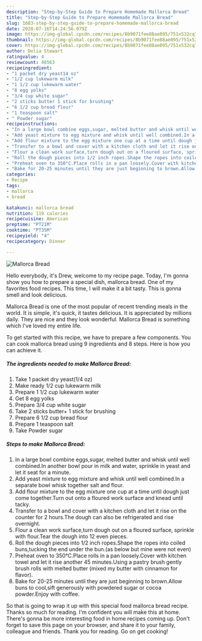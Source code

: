 ```yaml
---
description: "Step-by-Step Guide to Prepare Homemade Mallorca Bread"
title: "Step-by-Step Guide to Prepare Homemade Mallorca Bread"
slug: 1683-step-by-step-guide-to-prepare-homemade-mallorca-bread
date: 2020-07-16T14:24:56.079Z
image: https://img-global.cpcdn.com/recipes/8b9071fee88ae095/751x532cq70/mallorca-bread-recipe-main-photo.jpg
thumbnail: https://img-global.cpcdn.com/recipes/8b9071fee88ae095/751x532cq70/mallorca-bread-recipe-main-photo.jpg
cover: https://img-global.cpcdn.com/recipes/8b9071fee88ae095/751x532cq70/mallorca-bread-recipe-main-photo.jpg
author: Delia Stewart
ratingvalue: 4
reviewcount: 46563
recipeingredient:
- "1 packet dry yeast14 oz"
- "1/2 cup lukewarm milk"
- "1 1/2 cup lukewarm water"
- "8 egg yolks"
- "3/4 cup white sugar"
- "2 sticks butter 1 stick for brushing"
- "6 1/2 cup bread flour"
- "1 teaspoon salt"
- " Powder sugar"
recipeinstructions:
- "In a large bowl combine eggs,sugar, melted butter and whisk until well combined.In another bowl pour in milk and water, sprinkle in yeast and let it seat for a minute."
- "Add yeast mixture to egg mixture and whisk until well combined.In a separate bowl whisk together salt and flour."
- "Add flour mixture to the egg mixture one cup at a time until dough just come together.Turn out onto a floured work surface and knead until tacky."
- "Transfer to a bowl and cover with a kitchen cloth and let it rise on the counter for 2 hours.The dough can also be refrigerated and rise overnight."
- "Flour a clean work surface,turn dough out on a floured surface, sprinkle with flour.Tear the dough into 12 even pieces."
- "Roll the dough pieces into 1/2 inch ropes.Shape the ropes into coiled buns,tucking the end under the bun.(as below but mine were not even)"
- "Preheat oven to 350°C.Place rolls in a pan loosely.Cover with kitchen towel and let it rise another 45 minutes.Using a pastry brush gently brush rolls with melted butter (mixed my butter with cinnamon for flavor)."
- "Bake for 20-25 minutes until they are just beginning to brown.Allow buns to cool,sift generously with powdered sugar or cocoa powder.Enjoy with coffee."
categories:
- Recipe
tags:
- mallorca
- bread

katakunci: mallorca bread 
nutrition: 119 calories
recipecuisine: American
preptime: "PT21M"
cooktime: "PT35M"
recipeyield: "4"
recipecategory: Dinner

---
```



![Mallorca Bread](https://img-global.cpcdn.com/recipes/8b9071fee88ae095/751x532cq70/mallorca-bread-recipe-main-photo.jpg)

Hello everybody, it's Drew, welcome to my recipe page. Today, I'm gonna show you how to prepare a special dish, mallorca bread. One of my favorites food recipes. This time, I will make it a bit tasty. This is gonna smell and look delicious.



Mallorca Bread is one of the most popular of recent trending meals in the world. It is simple, it's quick, it tastes delicious. It is appreciated by millions daily. They are nice and they look wonderful. Mallorca Bread is something which I've loved my entire life.


To get started with this recipe, we have to prepare a few components. You can cook mallorca bread using 9 ingredients and 8 steps. Here is how you can achieve it.

<!--inarticleads1-->

##### The ingredients needed to make Mallorca Bread:

1. Take 1 packet dry yeast(1/4 oz)
1. Make ready 1/2 cup lukewarm milk
1. Prepare 1 1/2 cup lukewarm water
1. Get 8 egg yolks
1. Prepare 3/4 cup white sugar
1. Take 2 sticks butter+ 1 stick for brushing
1. Prepare 6 1/2 cup bread flour
1. Prepare 1 teaspoon salt
1. Take  Powder sugar




<!--inarticleads2-->

##### Steps to make Mallorca Bread:

1. In a large bowl combine eggs,sugar, melted butter and whisk until well combined.In another bowl pour in milk and water, sprinkle in yeast and let it seat for a minute.
1. Add yeast mixture to egg mixture and whisk until well combined.In a separate bowl whisk together salt and flour.
1. Add flour mixture to the egg mixture one cup at a time until dough just come together.Turn out onto a floured work surface and knead until tacky.
1. Transfer to a bowl and cover with a kitchen cloth and let it rise on the counter for 2 hours.The dough can also be refrigerated and rise overnight.
1. Flour a clean work surface,turn dough out on a floured surface, sprinkle with flour.Tear the dough into 12 even pieces.
1. Roll the dough pieces into 1/2 inch ropes.Shape the ropes into coiled buns,tucking the end under the bun.(as below but mine were not even)
1. Preheat oven to 350°C.Place rolls in a pan loosely.Cover with kitchen towel and let it rise another 45 minutes.Using a pastry brush gently brush rolls with melted butter (mixed my butter with cinnamon for flavor).
1. Bake for 20-25 minutes until they are just beginning to brown.Allow buns to cool,sift generously with powdered sugar or cocoa powder.Enjoy with coffee.




So that is going to wrap it up with this special food mallorca bread recipe. Thanks so much for reading. I'm confident you will make this at home. There's gonna be more interesting food in home recipes coming up. Don't forget to save this page on your browser, and share it to your family, colleague and friends. Thank you for reading. Go on get cooking!
